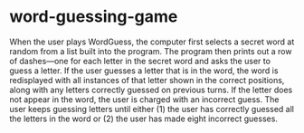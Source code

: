 # word-guessing-game
When the user plays WordGuess, the computer first selects a secret word at random from a list built into the program. The program then prints out a row of dashes—one for each letter in the secret word and asks the user to guess a letter. If the user guesses a letter that is in the word, the word is redisplayed with all instances of that letter shown in the correct positions, along with any letters correctly guessed on previous turns. If the letter does not appear in the word, the user is charged with an incorrect guess. The user keeps guessing letters until either (1) the user has correctly guessed all the letters in the word or (2) the user has made eight incorrect guesses. 
